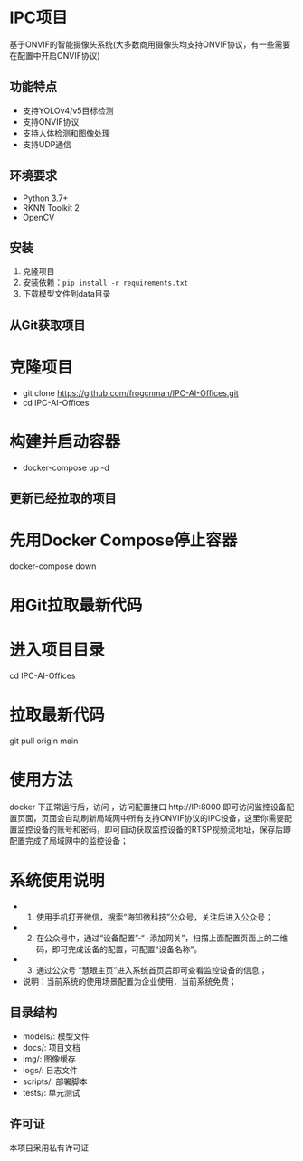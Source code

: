 # IPC项目

基于ONVIF的智能摄像头系统(大多数商用摄像头均支持ONVIF协议，有一些需要在配置中开启ONVIF协议)

## 功能特点

- 支持YOLOv4/v5目标检测
- 支持ONVIF协议
- 支持人体检测和图像处理
- 支持UDP通信

## 环境要求

- Python 3.7+
- RKNN Toolkit 2
- OpenCV

## 安装

1. 克隆项目
2. 安装依赖：`pip install -r requirements.txt`
3. 下载模型文件到data目录

## 从Git获取项目


# 克隆项目
- git clone https://github.com/frogcnman/IPC-AI-Offices.git 
- cd IPC-AI-Offices 
# 构建并启动容器
- docker-compose up -d

## 更新已经拉取的项目
# 先用Docker Compose停止容器
docker-compose down
# 用Git拉取最新代码 
# 进入项目目录
cd IPC-AI-Offices
# 拉取最新代码   
git pull origin main

# 使用方法
docker 下正常运行后，访问 ，访问配置接口 http://IP:8000 即可访问监控设备配置页面，页面会自动刷新局域网中所有支持ONVIF协议的IPC设备，这里你需要配置监控设备的账号和密码，即可自动获取监控设备的RTSP视频流地址，保存后即配置完成了局域网中的监控设备；

# 系统使用说明
- 1. 使用手机打开微信，搜索“海知微科技”公众号，关注后进入公众号；
- 2. 在公众号中，通过“设备配置”-“+添加网关”，扫描上面配置页面上的二维码，即可完成设备的配置，可配置“设备名称”。
- 3. 通过公众号 “慧眼主页”进入系统首页后即可查看监控设备的信息；
- 说明：当前系统的使用场景配置为企业使用，当前系统免费；

## 目录结构

- models/: 模型文件
- docs/: 项目文档
- img/: 图像缓存
- logs/: 日志文件
- scripts/: 部署脚本
- tests/: 单元测试

## 许可证

本项目采用私有许可证